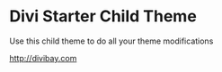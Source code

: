 # Divi Starter Child Theme
Use this child theme to do all your theme modifications

http://divibay.com 
